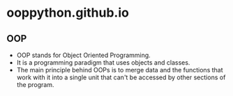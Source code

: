 # ooppython.github.io

## OOP
* OOP stands for Object Oriented Programming. 
* It is a programming paradigm that uses objects and classes. 
* The main principle behind OOPs is to merge data and the functions that work with it into a single unit that can't be accessed by other sections of the program.
